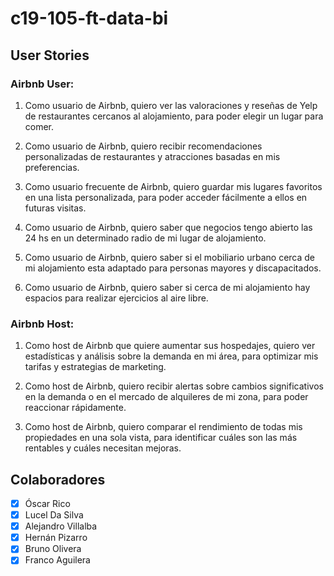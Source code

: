 # c19-105-ft-data-bi
## User Stories

### Airbnb User:

1. Como usuario de Airbnb, quiero ver las valoraciones y reseñas de Yelp de restaurantes cercanos al alojamiento, para poder elegir un lugar para comer.

2. Como usuario de Airbnb, quiero recibir recomendaciones personalizadas de restaurantes y atracciones basadas en mis preferencias.

3. Como usuario frecuente de Airbnb, quiero guardar mis lugares favoritos en una lista personalizada, para poder acceder fácilmente a ellos en futuras visitas.

4. Como usuario de Airbnb, quiero saber que negocios tengo abierto las 24 hs en un determinado radio de mi lugar de alojamiento.

5. Como usuario de Airbnb, quiero saber si el mobiliario urbano cerca de mi alojamiento esta adaptado para personas mayores y discapacitados.

6. Como usuario de Airbnb, quiero saber si cerca de mi alojamiento hay espacios para realizar ejercicios al aire libre.


### Airbnb Host:

1. Como host de Airbnb que quiere aumentar sus hospedajes, quiero ver estadísticas y análisis sobre la demanda en mi área, para optimizar mis tarifas y estrategias de marketing.

2. Como host de Airbnb, quiero recibir alertas sobre cambios significativos en la demanda o en el mercado de alquileres de mi zona, para poder reaccionar rápidamente.

3. Como host de Airbnb, quiero comparar el rendimiento de todas mis propiedades en una sola vista, para identificar cuáles son las más rentables y cuáles necesitan mejoras.

## Colaboradores
- [x] Óscar Rico
- [x] Lucel Da Silva
- [x] Alejandro Villalba
- [x] Hernán Pizarro
- [x] Bruno Olivera 
- [x] Franco Aguilera
